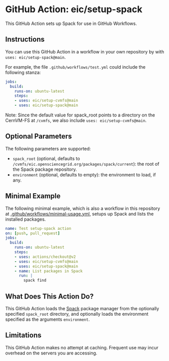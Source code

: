 # GitHub Action: eic/setup-spack
This GitHub Action sets up Spack for use in GitHub Workflows.

## Instructions
You can use this GitHub Action in a workflow in your own repository by with `uses: eic/setup-spack@main`.

For example, the file `.github/workflows/test.yml` could include the following stanza:
```yaml
jobs:
  build:
    runs-on: ubuntu-latest
    steps:
    - uses: eic/setup-cvmfs@main
    - uses: eic/setup-spack@main
```
Note: Since the default value for spack_root points to a directory on the CernVM-FS at `/cvmfs`, we also include `uses: eic/setup-cvmfs@main`.

## Optional Parameters
The following parameters are supported:
- `spack_root` (optional, defaults to `/cvmfs/eic.opensciencegrid.org/packages/spack/current`): the root of the Spack package repository.
- `environment` (optional, defaults to empty): the environment to load, if any.

## Minimal Example

The following minimal example, which is also a workflow in this repository at [.github/workflows/minimal-usage.yml](https://github.com/eic/setup-spack/tree/main/.github/workflows/minimal-usage.yml), setups up Spack and lists the installed packages.
```yaml
name: Test setup-spack action
on: [push, pull_request]
jobs:
  build:
    runs-on: ubuntu-latest
    steps:
    - uses: actions/checkout@v2
    - uses: eic/setup-cvmfs@main
    - uses: eic/setup-spack@main
    - name: List packages in Spack
      run: |
        spack find
```

## What Does This Action Do?

This GitHub Action loads the [Spack](https://github.com/spack/spack) package manager from the optionally specified `spack_root` directory, and optionally loads the environment specified as the arguments `environment`.

## Limitations

This GitHub Action makes no attempt at caching. Frequent use may incur overhead on the servers you are accessing.
